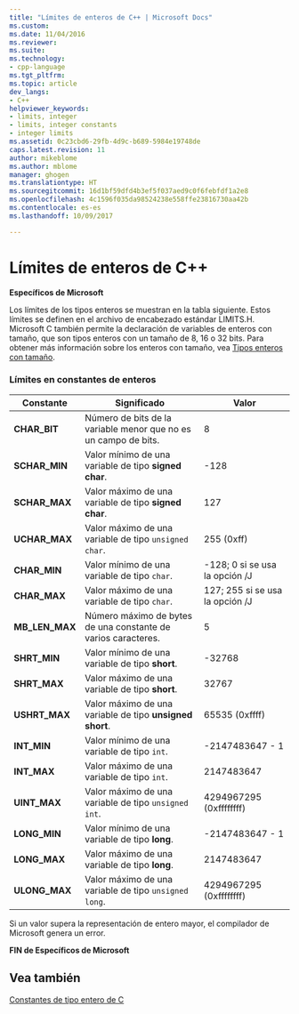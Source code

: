 ```yaml
---
title: "Límites de enteros de C++ | Microsoft Docs"
ms.custom: 
ms.date: 11/04/2016
ms.reviewer: 
ms.suite: 
ms.technology:
- cpp-language
ms.tgt_pltfrm: 
ms.topic: article
dev_langs:
- C++
helpviewer_keywords:
- limits, integer
- limits, integer constants
- integer limits
ms.assetid: 0c23cbd6-29fb-4d9c-b689-5984e19748de
caps.latest.revision: 11
author: mikeblome
ms.author: mblome
manager: ghogen
ms.translationtype: HT
ms.sourcegitcommit: 16d1bf59dfd4b3ef5f037aed9c0f6febfdf1a2e8
ms.openlocfilehash: 4c1596f035da98524238e558ffe23816730aa42b
ms.contentlocale: es-es
ms.lasthandoff: 10/09/2017

---
```

# <a name="c-integer-limits"></a>Límites de enteros de C++
**Específicos de Microsoft**  
  
 Los límites de los tipos enteros se muestran en la tabla siguiente. Estos límites se definen en el archivo de encabezado estándar LIMITS.H. Microsoft C también permite la declaración de variables de enteros con tamaño, que son tipos enteros con un tamaño de 8, 16 o 32 bits. Para obtener más información sobre los enteros con tamaño, vea [Tipos enteros con tamaño](../c-language/c-sized-integer-types.md).  
  
### <a name="limits-on-integer-constants"></a>Límites en constantes de enteros  
  
|**Constante**|Significado|Valor|  
|------------------|-------------|-----------|  
|**CHAR_BIT**|Número de bits de la variable menor que no es un campo de bits.|8|  
|**SCHAR_MIN**|Valor mínimo de una variable de tipo **signed char**.|-128|  
|**SCHAR_MAX**|Valor máximo de una variable de tipo **signed char**.|127|  
|**UCHAR_MAX**|Valor máximo de una variable de tipo `unsigned char`.|255 (0xff)|  
|**CHAR_MIN**|Valor mínimo de una variable de tipo `char`.|-128; 0 si se usa la opción /J|  
|**CHAR_MAX**|Valor máximo de una variable de tipo `char`.|127; 255 si se usa la opción /J|  
|**MB_LEN_MAX**|Número máximo de bytes de una constante de varios caracteres.|5|  
|**SHRT_MIN**|Valor mínimo de una variable de tipo **short**.|-32768|  
|**SHRT_MAX**|Valor máximo de una variable de tipo **short**.|32767|  
|**USHRT_MAX**|Valor máximo de una variable de tipo **unsigned short**.|65535 (0xffff)|  
|**INT_MIN**|Valor mínimo de una variable de tipo `int`.|-2147483647 - 1|  
|**INT_MAX**|Valor máximo de una variable de tipo `int`.|2147483647|  
|**UINT_MAX**|Valor máximo de una variable de tipo `unsigned int`.|4294967295 (0xffffffff)|  
|**LONG_MIN**|Valor mínimo de una variable de tipo **long**.|-2147483647 - 1|  
|**LONG_MAX**|Valor máximo de una variable de tipo **long**.|2147483647|  
|**ULONG_MAX**|Valor máximo de una variable de tipo `unsigned long`.|4294967295 (0xffffffff)|  
  
 Si un valor supera la representación de entero mayor, el compilador de Microsoft genera un error.  
  
 **FIN de Específicos de Microsoft**  
  
## <a name="see-also"></a>Vea también  
 [Constantes de tipo entero de C](../c-language/c-integer-constants.md)
